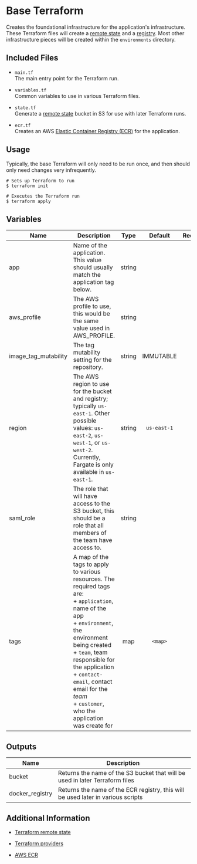 # Base Terraform

Creates the foundational infrastructure for the application's infrastructure.
These Terraform files will create a [remote state][state] and a [registry][ecr].
Most other infrastructure pieces will be created within the `environments` directory.


## Included Files

+ `main.tf`  
The main entry point for the Terraform run.

+ `variables.tf`  
Common variables to use in various Terraform files.

+ `state.tf`  
Generate a [remote state][state] bucket in S3 for use with later Terraform runs.

+ `ecr.tf`  
Creates an AWS [Elastic Container Registry (ECR)][ecr] for the application.


## Usage

Typically, the base Terraform will only need to be run once, and then should only
need changes very infrequently.

```
# Sets up Terraform to run
$ terraform init

# Executes the Terraform run
$ terraform apply
```


## Variables

| Name | Description | Type | Default | Required |
|------|-------------|:----:|:-----:|:-----:|
| app | Name of the application. This value should usually match the application tag below. | string |  | yes |
| aws_profile | The AWS profile to use, this would be the same value used in AWS_PROFILE. | string |  | yes |
| image_tag_mutability | The tag mutability setting for the repository. | string | IMMUTABLE | yes |
| region | The AWS region to use for the bucket and registry; typically `us-east-1`. Other possible values: `us-east-2`, `us-west-1`, or `us-west-2`. <br>Currently, Fargate is only available in `us-east-1`. | string | `us-east-1` | yes |
| saml_role | The role that will have access to the S3 bucket, this should be a role that all members of the team have access to. | string |  | yes |
| tags | A map of the tags to apply to various resources. The required tags are: <br>+ `application`, name of the app <br>+ `environment`, the environment being created <br>+ `team`, team responsible for the application <br>+ `contact-email`, contact email for the _team_ <br>+ `customer`, who the application was create for | map | `<map>` | yes |


## Outputs

| Name | Description |
|------|-------------|
| bucket | Returns the name of the S3 bucket that will be used in later Terraform files |
| docker_registry | Returns the name of the ECR registry, this will be used later in various scripts |


## Additional Information

+ [Terraform remote state][state]

+ [Terraform providers][provider]

+ [AWS ECR][ecr]



[state]: https://www.terraform.io/docs/state/remote.html
[provider]: https://www.terraform.io/docs/providers/
[ecr]: https://aws.amazon.com/ecr/
